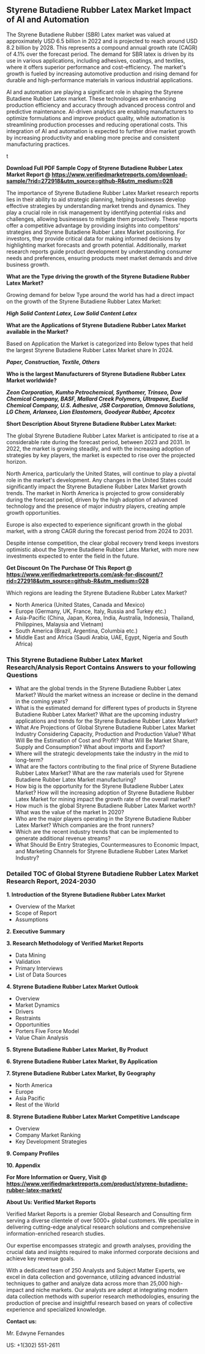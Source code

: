 <h2>Styrene Butadiene Rubber Latex Market Impact of AI and Automation</h2><p>The Styrene Butadiene Rubber (SBR) Latex market was valued at approximately USD 6.5 billion in 2022 and is projected to reach around USD 8.2 billion by 2028. This represents a compound annual growth rate (CAGR) of 4.1% over the forecast period. The demand for SBR latex is driven by its use in various applications, including adhesives, coatings, and textiles, where it offers superior performance and cost-efficiency. The market's growth is fueled by increasing automotive production and rising demand for durable and high-performance materials in various industrial applications.</p><p>AI and automation are playing a significant role in shaping the Styrene Butadiene Rubber Latex market. These technologies are enhancing production efficiency and accuracy through advanced process control and predictive maintenance. AI-driven analytics are enabling manufacturers to optimize formulations and improve product quality, while automation is streamlining production processes and reducing operational costs. This integration of AI and automation is expected to further drive market growth by increasing productivity and enabling more precise and consistent manufacturing practices.</p>t</p><p id="" class=""><strong>Download Full PDF Sample Copy of Styrene Butadiene Rubber Latex Market Report @ <a href="https://www.verifiedmarketreports.com/download-sample/?rid=272918&utm_source=github-R&utm_medium=028" target="_blank">https://www.verifiedmarketreports.com/download-sample/?rid=272918&utm_source=github-R&utm_medium=028</a></strong></p><p>The importance of&nbsp;Styrene Butadiene Rubber Latex Market research reports lies in their ability to aid strategic planning, helping businesses develop effective strategies by understanding market trends and dynamics. They play a crucial role in risk management by identifying potential risks and challenges, allowing businesses to mitigate them proactively. These reports offer a competitive advantage by providing insights into competitors' strategies and Styrene Butadiene Rubber Latex Market positioning. For investors, they provide critical data for making informed decisions by highlighting market forecasts and growth potential. Additionally, market research reports guide product development by understanding consumer needs and preferences, ensuring products meet market demands and drive business growth.</p><p><strong>What are the&nbsp;Type driving the growth of the Styrene Butadiene Rubber Latex Market?</strong></p><p id="" class="">Growing demand for below Type around the world has had a direct impact on the growth of the Styrene Butadiene Rubber Latex Market:</p><em><strong>High Solid Content Latex, Low Solid Content Latex</strong></em></p><strong>What are the&nbsp;Applications&nbsp;of Styrene Butadiene Rubber Latex Market available in the Market?</strong></p><p id="" class="">Based on Application the Market is categorized into Below types that held the largest Styrene Butadiene Rubber Latex Market share In 2024.</p><em><strong>Paper, Construction, Textile, Others</strong></em></p><strong>Who is the largest Manufacturers of Styrene Butadiene Rubber Latex Market worldwide?</strong></p><p><em><strong>Zeon Corporation, Kumho Petrochemical, Synthomer, Trinseo, Dow Chemical Company, BASF, Mallard Creek Polymers, Ultrapave, Euclid Chemical Company, U.S. Adhesive, JSR Corporation, Omnova Solutions, LG Chem, Arlanxeo, Lion Elastomers, Goodyear Rubber, Apcotex</strong></em></p><p id="" class=""><strong>Short Description About Styrene Butadiene Rubber Latex Market:</strong></p><p>The global Styrene Butadiene Rubber Latex Market is anticipated to rise at a considerable rate during the forecast period, between 2023 and 2031. In 2022, the market is growing steadily, and with the increasing adoption of strategies by key players, the market is expected to rise over the projected horizon.</p><p>North America, particularly the United States, will continue to play a pivotal role in the market's development. Any changes in the United States could significantly impact the Styrene Butadiene Rubber Latex Market growth trends. The market in North America is projected to grow considerably during the forecast period, driven by the high adoption of advanced technology and the presence of major industry players, creating ample growth opportunities.</p><p>Europe is also expected to experience significant growth in the global market, with a strong CAGR during the forecast period from 2024 to 2031.</p><p>Despite intense competition, the clear global recovery trend keeps investors optimistic about the Styrene Butadiene Rubber Latex Market, with more new investments expected to enter the field in the future.</p><p id="" class=""><strong>Get Discount On The Purchase Of This Report @ <a href="https://www.verifiedmarketreports.com/ask-for-discount/?rid=272918&utm_source=github-R&utm_medium=028" target="_blank">https://www.verifiedmarketreports.com/ask-for-discount/?rid=272918&utm_source=github-R&utm_medium=028</a></strong></p>Which regions are leading the Styrene Butadiene Rubber Latex Market?</p><ul><li>North America (United States, Canada and Mexico)</li><li>Europe (Germany, UK, France, Italy, Russia and Turkey etc.)</li><li>Asia-Pacific (China, Japan, Korea, India, Australia, Indonesia, Thailand, Philippines, Malaysia and Vietnam)</li><li>South America (Brazil, Argentina, Columbia etc.)</li><li>Middle East and Africa (Saudi Arabia, UAE, Egypt, Nigeria and South Africa)</li></ul><h3 id="" class="">This Styrene Butadiene Rubber Latex Market Research/Analysis Report Contains Answers to your following Questions</h3><ul><li>What are the global trends in the Styrene Butadiene Rubber Latex Market? Would the market witness an increase or decline in the demand in the coming years?</li><li>What is the estimated demand for different types of products in Styrene Butadiene Rubber Latex Market? What are the upcoming industry applications and trends for the Styrene Butadiene Rubber Latex Market?</li><li>What Are Projections of Global Styrene Butadiene Rubber Latex Market Industry Considering Capacity, Production and Production Value? What Will Be the Estimation of Cost and Profit? What Will Be Market Share, Supply and Consumption? What about imports and Export?</li><li>Where will the strategic developments take the industry in the mid to long-term?</li><li>What are the factors contributing to the final price of Styrene Butadiene Rubber Latex Market? What are the raw materials used for Styrene Butadiene Rubber Latex Market manufacturing?</li><li>How big is the opportunity for the Styrene Butadiene Rubber Latex Market? How will the increasing adoption of Styrene Butadiene Rubber Latex Market for mining impact the growth rate of the overall market?</li><li>How much is the global Styrene Butadiene Rubber Latex Market worth? What was the value of the market In 2020?</li><li>Who are the major players operating in the Styrene Butadiene Rubber Latex Market? Which companies are the front runners?</li><li>Which are the recent industry trends that can be implemented to generate additional revenue streams?</li><li>What Should Be Entry Strategies, Countermeasures to Economic Impact, and Marketing Channels for Styrene Butadiene Rubber Latex Market Industry?</li></ul><h3 id="" class="">Detailed TOC of Global Styrene Butadiene Rubber Latex Market Research Report, 2024-2030</h3><p id="" class=""><strong>1. Introduction of the Styrene Butadiene Rubber Latex Market</strong></p><ul><li>Overview of the Market</li><li>Scope of Report</li><li>Assumptions</li></ul><p id="" class=""><strong>2. Executive Summary</strong></p><p id="" class=""><strong>3. Research Methodology of Verified Market Reports</strong></p><ul><li>Data Mining</li><li>Validation</li><li>Primary Interviews</li><li>List of Data Sources</li></ul><p id="" class=""><strong>4. Styrene Butadiene Rubber Latex Market Outlook</strong></p><ul><li>Overview</li><li>Market Dynamics</li><li>Drivers</li><li>Restraints</li><li>Opportunities</li><li>Porters Five Force Model</li><li>Value Chain Analysis</li></ul><p id="" class=""><strong>5. Styrene Butadiene Rubber Latex Market, By Product</strong></p><p id="" class=""><strong>6. Styrene Butadiene Rubber Latex Market, By Application</strong></p><p id="" class=""><strong>7. Styrene Butadiene Rubber Latex Market, By Geography</strong></p><ul><li>North America</li><li>Europe</li><li>Asia Pacific</li><li>Rest of the World</li></ul><p id="" class=""><strong>8. Styrene Butadiene Rubber Latex Market Competitive Landscape</strong></p><ul><li>Overview</li><li>Company Market Ranking</li><li>Key Development Strategies</li></ul><p id="" class=""><strong>9. Company Profiles</strong></p><p id="" class=""><strong>10. Appendix</strong></p><p id="" class=""><strong>For More Information or Query, Visit @ <a href="https://www.verifiedmarketreports.com/product/styrene-butadiene-rubber-latex-market/" target="_blank">https://www.verifiedmarketreports.com/product/styrene-butadiene-rubber-latex-market/</a></strong></p><p id="" class=""><strong>About Us: Verified Market Reports</strong></p><p id="" class="">Verified Market Reports is a premier Global Research and Consulting firm serving a diverse clientele of over 5000+ global customers. We specialize in delivering cutting-edge analytical research solutions and comprehensive information-enriched research studies.</p><p id="" class="">Our expertise encompasses strategic and growth analyses, providing the crucial data and insights required to make informed corporate decisions and achieve key revenue goals.</p><p id="" class="">With a dedicated team of 250 Analysts and Subject Matter Experts, we excel in data collection and governance, utilizing advanced industrial techniques to gather and analyze data across more than 25,000 high-impact and niche markets. Our analysts are adept at integrating modern data collection methods with superior research methodologies, ensuring the production of precise and insightful research based on years of collective experience and specialized knowledge.</p><p id="" class=""><strong>Contact us:</strong></p><p id="" class="">Mr. Edwyne Fernandes</p><p id="" class="">US: +1(302) 551-2611</p>